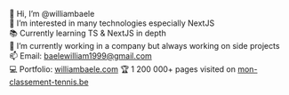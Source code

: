 👋 Hi, I’m @williambaele</br>
👀 I’m interested in many technologies especially NextJS </br>
📚 Currently learning TS & NextJS in depth</br>
🌱 I’m currently working in a company but always working on side projects </br>
📫 Email: baelewilliam1999@gmail.com</br>
💻 Portfolio: <a href="https://williambaele.com" target="_blank" rel="noopener noreferrer">williambaele.com</a>
🏆 1 200 000+ pages visited on  <a href="https://mon-classement-tennis.be" target="_blank" rel="noopener noreferrer">mon-classement-tennis.be</a>

